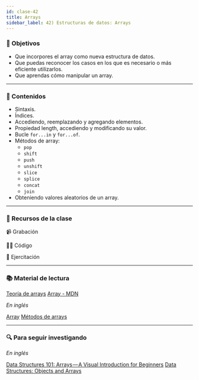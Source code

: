 ```yaml
---
id: clase-42
title: Arrays
sidebar_label: 42) Estructuras de datos: Arrays
---
```


### 🏁 Objetivos

- Que incorpores el array como nueva estructura de datos.
- Que puedas reconocer los casos en los que es necesario o más eficiente utilizarlos.
- Que aprendas cómo manipular un array.

---

### 📝 Contenidos

- Sintaxis.
- Índices.
- Accediendo, reemplazando y agregando elementos.
- Propiedad length, accediendo y modificando su valor.
- Bucle `for...in` y `for...of`.
- Métodos de array:
  - `pop`
  - `shift`
  - `push`
  - `unshift`
  - `slice`
  - `splice`
  - `concat`
  - `join`
- Obteniendo valores aleatorios de un array.

---

### 🚀 Recursos de la clase

📹 Grabación

👩‍💻 Código

💪 Ejercitación

---

### 📚 Material de lectura

[Teoría de arrays](https://frontend.adaitw.org/docs/js/js05)
[Array - MDN](https://developer.mozilla.org/es/docs/Web/JavaScript/Referencia/Objetos_globales/Array)

_En inglés_

[Array](https://javascript.info/array)
[Métodos de arrays](https://javascript.info/array-methods)

---

### 🔍 Para seguir investigando

_En inglés_

[Data Structures 101: Arrays — A Visual Introduction for Beginners](https://www.freecodecamp.org/news/data-structures-101-arrays-a-visual-introduction-for-beginners-7f013bcc355a/)
[Data Structures: Objects and Arrays](https://eloquentjavascript.net/04_data.html)

